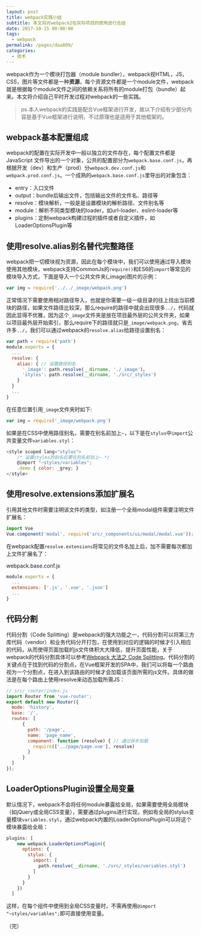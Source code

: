 ```yaml
---
layout: post
title: webpack实践小结
subtitle: 本文将对webpack2在实际项目的使用进行总结
date: 2017-10-15 00:00:00
tags: 
  - webpack
permalink: /pages/daa009/
categories: 
  - 技术
---
```


webpack作为一个模块打包器（module bundler），webpack视HTML，JS，CSS，图片等文件都是一种**资源**，每个资源文件都是一个module文件，webpack就是根据每个module文件之间的依赖关系将所有的module打包（bundle）起来。本文将介绍自己平时开发过程对webpack的一些实践。

<!-- more -->

> ps.本人webpack的实践是配合Vue框架进行开发，故以下介绍有少部分内容是基于Vue框架进行说明，不过原理也是适用于其他框架的。

## webpack基本配置组成

webpack的配置在实际开发中一般以独立的文件存在，每个配置文件都是JavaScript 文件导出的一个对象，公共的配置部分为`webpack.base.conf.js`，再根据开发（dev）和生产（prod）分`webpack.dev.conf.js`和`webpack.prod.conf.js`。一个成熟的`webpack.base.conf.js`里导出的对象包含：

- entry：入口文件
- output：bundle后输出文件，包括输出文件的文件名、路径等
- resolve：模块解析，一般是是设置模块的解析路径、文件别名等
- module：解析不同类型模块的loader，如url-loader、eslint-loader等
- plugins：定制webpack构建过程的插件或者自定义插件，如LoaderOptionsPlugin等

## 使用resolve.alias别名替代完整路径

webpack把一切模块视为资源，因此在每个模块中，我们可以使用通过导入模块使用其他模块，webpack支持CommonJs的`require()`和ES6的`import`等常见的模块导入方式，下面是导入一个公共文件夹(_image)图片的示例：

```javascript
var img = require('../../_image/webpack.png')
```

正常情况下需要使用相对路径导入，也就是你需要一级一级目录的往上找出当前模块的路径，如果文件路径比较深，那么require的路径中就会出现很多`../`，代码就因此显得不优雅，因为这个`_image`文件夹是放在项目最外层的公共文件夹，如果以项目最外层开始索引，那么require下的路径就只是`_image/webpack.png`，省去许多`../`，我们可以通过webpack的`resolve.alias`给路径设置别名：

```javascript
var path = require('path')
module.exports = {
  ...
  resolve: {
    alias: { // 设置路径别名
      '_image': path.resolve(__dirname, './_image')，
      'styles': path.resolve(__dirname, './src/_styles')
    }
  }
  ...
}
```

在任意位置引用`_image`文件夹时如下:

```javascript
var img = require('_image/webpack.png')
```

如果是在CSS中使用路径别名，需要在别名前加上`~`，以下是在`stylus`中`import`公共变量文件`variables.styl`：

```javascript
<style scoped lang="stylus">
	/* 设置styles的别名后要在别名前加上~ */
  	@import "~styles/variables";
	.demo { color: _grey; }
</style>
```

## 使用resolve.extensions添加扩展名

引用其他文件时需要注明该文件的类型，如注册一个全局modal组件需要注明文件扩展名：

```javascript
import Vue
Vue.component('modal', require('src/_components/ui/modal/modal.vue'));
```

在webpack配置`resolve.extensions`将常见的文件名加上后，加不需要每次都加上文件扩展名了：

webpack.base.conf.js

```javascript
module.exports = {
  ...
  extensions: ['.js', '.vue', '.json']
  ...
}
```

## 代码分割

代码分割（Code Splitting）是webpack的强大功能之一，代码分割可以将第三方库代码（vendor）和业务代码分开打包，在使用到对应的逻辑的时候才引入相应的代码，从而使得页面加载的js文件体积大大降低，提升页面性能，关于webpack的代码分割具体可以参考[Webpack 大法之 Code Splitting](https://juejin.im/entry/59225f9e2f301e006b189807)。代码分割的关键点在于找到代码的分割点，在Vue框架开发的SPA中，我们可以将每一个路由视为一个分割点，在进入到该路由的时候才会加载该页面所需的js文件。具体的做法是在每个路由上使用resolve来动态加载所需JS：

```javascript
// src/_router/index.js
import Router from 'vue-router';
export default new Router({
  mode: 'history',
  base: '/',
  routes: [
      {
        path: '/page',
        name: 'page_name',
        component: function (resolve) { // 通过异步加载
          require(['../page/page.vue'], resolve)
        }
      }
  ]
});
```

## LoaderOptionsPlugin设置全局变量

默认情况下，webpack不会将任何module暴露给全局，如果需要使用全局模块（如jQuery或全局CSS变量），需要通过plugins进行实现，例如有全局的stylus变量模块`variables.styl`，通过webpack内置的LoaderOptionsPlugin可以将这个模块暴露给全局：

```javascript
plugins: [
    new webpack.LoaderOptionsPlugin({
      options: {
        stylus: {
          import: [
            path.resolve(__dirname, './src/_styles/variables.styl')
          ]
        }
      }
    })
  ]
```

这样，在每个组件中使用到全局CSS变量时，不需再使用`@import "~styles/variables";`即可直接使用变量。

（完）